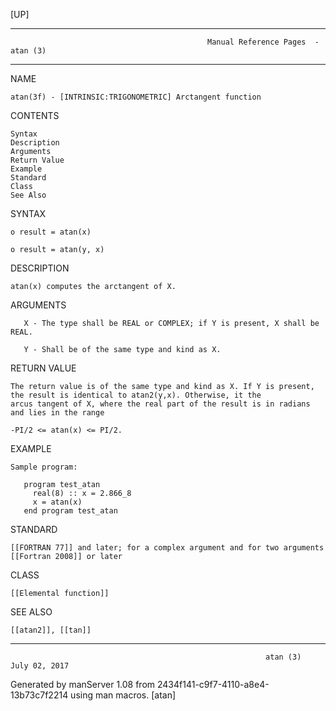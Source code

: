 [UP]

-----------------------------------------------------------------------------------------------------------------------------------
                                                Manual Reference Pages  - atan (3)
-----------------------------------------------------------------------------------------------------------------------------------
                                                                 
NAME

    atan(3f) - [INTRINSIC:TRIGONOMETRIC] Arctangent function

CONTENTS

    Syntax
    Description
    Arguments
    Return Value
    Example
    Standard
    Class
    See Also

SYNTAX

    o result = atan(x)

    o result = atan(y, x)

DESCRIPTION

    atan(x) computes the arctangent of X.

ARGUMENTS

       X - The type shall be REAL or COMPLEX; if Y is present, X shall be REAL.

       Y - Shall be of the same type and kind as X.

RETURN VALUE

    The return value is of the same type and kind as X. If Y is present, the result is identical to atan2(y,x). Otherwise, it the
    arcus tangent of X, where the real part of the result is in radians and lies in the range

    -PI/2 <= atan(x) <= PI/2.

EXAMPLE

    Sample program:

       program test_atan
         real(8) :: x = 2.866_8
         x = atan(x)
       end program test_atan



STANDARD

    [[FORTRAN 77]] and later; for a complex argument and for two arguments [[Fortran 2008]] or later

CLASS

    [[Elemental function]]

SEE ALSO

    [[atan2]], [[tan]]

-----------------------------------------------------------------------------------------------------------------------------------

                                                             atan (3)                                                 July 02, 2017

Generated by manServer 1.08 from 2434f141-c9f7-4110-a8e4-13b73c7f2214 using man macros.
                                                              [atan]
